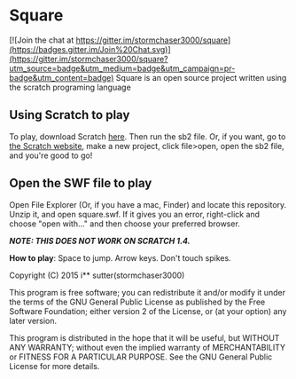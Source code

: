 # Square

[![Join the chat at https://gitter.im/stormchaser3000/square](https://badges.gitter.im/Join%20Chat.svg)](https://gitter.im/stormchaser3000/square?utm_source=badge&utm_medium=badge&utm_campaign=pr-badge&utm_content=badge)
Square is an open source project written using the scratch programing language
## Using Scratch to play
To play, download Scratch [here](https://scratch.mit.edu/scratch2download/). Then run the sb2 file. Or, if you want, go to [the Scratch website](https://scratch.mit.edu), make a new project, click file>open, open the sb2 file, and you're good to go!
## Open the SWF file to play
Open File Explorer (Or, if you have a mac, Finder) and locate this repository. Unzip it, and open square.swf. If it gives you an error, right-click and choose "open with..." and then choose your preferred browser.


*__NOTE: THIS DOES NOT WORK ON SCRATCH 1.4.__*


__How to play__: Space to jump. Arrow keys. Don't touch spikes. 



Copyright (C) 2015  i** sutter(stormchaser3000)

This program is free software; you can redistribute it and/or modify
it under the terms of the GNU General Public License as published by
the Free Software Foundation; either version 2 of the License, or
(at your option) any later version.

This program is distributed in the hope that it will be useful,
but WITHOUT ANY WARRANTY; without even the implied warranty of
MERCHANTABILITY or FITNESS FOR A PARTICULAR PURPOSE.  See the
GNU General Public License for more details.

